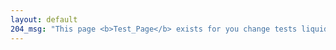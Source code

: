 ```yaml
---
layout: default
204_msg: "This page <b>Test_Page</b> exists for you change tests liquid functions or variables on the Jekyll <br> <b>go explore!</b>"
---
```

